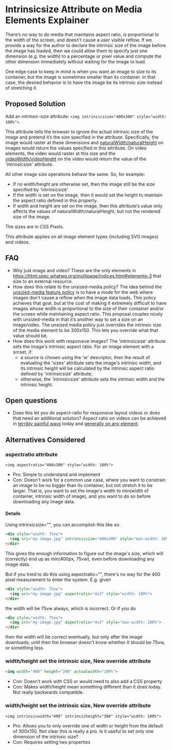 # Intrinsicsize Attribute on Media Elements Explainer

There’s no way to do media that maintains aspect ratio, is proportional to the width of the screen, and doesn’t cause a user visible reflow. If we provide a way for the author to declare the intrinsic size of the image before the image has loaded, then we could allow them to specify just one dimension (e.g. the width) to a percentage or pixel value and compute the other dimension immediately without waiting for the image to load.

One edge case to keep in mind is when you want an image to size to its container, but the image is sometimes smaller than its container. In that case, the desired behavior is to have the image be its intrinsic size instead of stretching it.
## Proposed Solution
Add an intrinsic-size attribute: `<img intrinsicsize="400x300" style="width: 100%">`.

This attribute tells the browser to ignore the actual intrinsic size of the image and pretend it’s the size specified in the attribute. Specifically, the image would raster at these dimensions and [naturalWidth/naturalHeight](https://html.spec.whatwg.org/multipage/embedded-content.html#dom-img-naturalwidth) on images would return the values specified in this attribute. On video elements, the video would raster at this size and the [videoWidth/videoHeight](https://html.spec.whatwg.org/multipage/media.html#dom-video-videowidth) on the video would return the value of the 'intrinsicsize' attribute.

All other image size operations behave the same. So, for example:
* If no width/height are otherwise set, then the image still be the size specified by 'intrinsicsize'
* If the width is set on the image, then it would set the height to maintain the aspect ratio defined in this property.
* If width and height are set on the image, then this attribute’s value only affects the values of naturalWidth/naturalHeight, but not the rendered size of the image.

The sizes are in CSS Pixels.

This attribute applies on all image element types (including SVG images) and videos.
## FAQ
* Why just image and video? These are the only elements in https://html.spec.whatwg.org/multipage/indices.html#elements-3 that size to an external resource.
* How does this relate to the unsized-media policy? The idea behind the [unsized-media feature policy](https://github.com/WICG/feature-policy/issues/127) is to have a mode for the web where images don’t cause a reflow when the image data loads. This policy achieves that goal, but at the cost of making it extremely difficult to have images whose width is proportional to the size of their container and/or the screen while maintaining aspect ratio. This proposal couples nicely with unsized-media in that it’s another way to set a size on an image/video. The unsized media policy just overrides the intrinsic size of the media element to be 300x150. This lets you override what that value should be.
* How does this work with responsive images? The 'intrinsicsize' attribute sets the image's intrinsic aspect ratio. For an image element with a srcset, if:
    + a source is chosen using the 'w' descriptor, then the result of evaluating the 'sizes' attribute sets the image's intrinsic width, and its intrinsic height will be calculated by the intrinsic aspect ratio defined by 'intrinsicsize' attribute;
    + otherwise, the 'intrinsicsize' attribute sets the intrinsic width and the intrinsic height.
## Open questions
* Does this let you do aspect-ratio for responsive layout videos or does that need an additional solution? Aspect ratio on videos can be achieved in [terribly painful ways](https://alistapart.com/article/creating-intrinsic-ratios-for-video) today and [generally on any element](https://css-tricks.com/aspect-ratio-boxes/).
## Alternatives Considered

### aspectratio attribute
`<img aspectratio="400x300" style="width: 100%">`

* Pro: Simple to understand and implement
* Con:  Doesn't work for a common use case, where you want to constrain an image to be no bigger than its container, but not stretch it to be larger. That is, you want to set the image's width to min(width of container, intrinsic width of image), and you want to do so before downloading any image data.
#### Details
Using intrinsicsize="", you can accomplish this like so:

```html
<div style="width: 75vw">
  <img src="my-image.jpg" intrinsicsize="400x300" style="max-width: 100%">
</div>
```

This gives the enough information to figure out the image's size, which will (correctly) end up as min(400px, 75vw), even before downloading any image data.

But if you tried to do this using aspectratio="", there's no way for the 400 pixel measurement to enter the system. E.g. given

```html
<div style="width: 75vw">
  <img src="my-image.jpg" aspectratio="4x3" style="width: 100%">
</div>
```

the width will be 75vw always, which is incorrect. Or if you do

```html
<div style="width: 75vw">
  <img src="my-image.jpg" aspectratio="4x3" style="max-width: 100%">
</div>
```

then the width will be correct eventually, but only after the image downloads; until then the browser doesn't know whether it should be 75vw, or something less.

### width/height set the intrinsic size, New override attribute
```html
<img width="400" height="300" actualwidth="100%">
```

* Con: Doesn’t work with CSS or would need to also add a CSS property
* Con: Makes width/height mean something different than it does today. Not really backwards compatible.

### width/height set the intrinsic size, New override attribute
`<img intrinsicwidth="400" intrinsicheight="300" style="width: 100%">`

* Pro: Allows you to only override one of width or height from the default of 300x150. Not clear this is really a pro. Is it useful to set only one dimension of the intrinsic size?
* Con: Requires setting two properties

